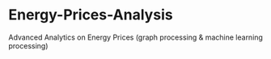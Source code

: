 # Energy-Prices-Analysis
Advanced Analytics on Energy Prices (graph processing &amp; machine learning processing)
